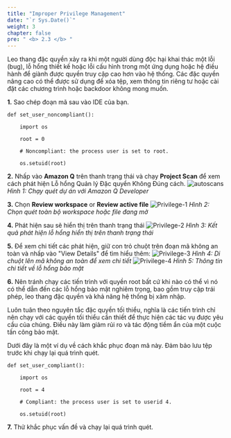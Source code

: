 ```yaml
---
title: "Improper Privilege Management"
date: "`r Sys.Date()`"
weight: 3
chapter: false
pre: " <b> 2.3 </b> "
---
```


Leo thang đặc quyền xảy ra khi một người dùng độc hại khai thác một lỗi (bug), lỗ hổng thiết kế hoặc lỗi cấu hình trong một ứng dụng hoặc hệ điều hành để giành được quyền truy cập cao hơn vào hệ thống. Các đặc quyền nâng cao có thể được sử dụng để xóa tệp, xem thông tin riêng tư hoặc cài đặt các chương trình hoặc backdoor không mong muốn.

**1.** Sao chép đoạn mã sau vào IDE của bạn.

```
def set_user_noncompliant():

    import os

    root = 0

    # Noncompliant: the process user is set to root.

    os.setuid(root)
```

**2.** Nhấp vào **Amazon Q** trên thanh trạng thái và chạy **Project Scan** để xem cách phát hiện Lỗ hổng Quản lý Đặc quyền Không Đúng cách.
![autoscans](/images/1/autoscans.png?width=90pc)
_Hình 1: Chạy quét dự án với Amazon Q Developer_

**3.** Chọn **Review workspace** or **Review active file**
![Privilege-1](/images/3/Privilege-1.png?width=90pc)
_Hình 2: Chọn quét toàn bộ workspace hoặc file đang mở_

**4.** Phát hiện sau sẽ hiển thị trên thanh trạng thái
![Privilege-2](/images/3/Privilege-2.png?width=90pc)
_Hình 3: Kết quả phát hiện lỗ hổng hiển thị trên thanh trạng thái_

**5.** Để xem chi tiết các phát hiện, giữ con trỏ chuột trên đoạn mã không an toàn và nhấp vào "View Details" để tìm hiểu thêm:
![Privilege-3](/images/3/Privilege-3.png?width=90pc)
_Hình 4: Di chuột lên mã không an toàn để xem chi tiết_
![Privilege-4](/images/3/Privilege-4.png?width=90pc)
_Hình 5: Thông tin chi tiết về lỗ hổng bảo mật_

**6.** Nên tránh chạy các tiến trình với quyền root bất cứ khi nào có thể vì nó có thể dẫn đến các lỗ hổng bảo mật nghiêm trọng, bao gồm truy cập trái phép, leo thang đặc quyền và khả năng hệ thống bị xâm nhập.

Luôn tuân theo nguyên tắc đặc quyền tối thiểu, nghĩa là các tiến trình chỉ nên chạy với các quyền tối thiểu cần thiết để thực hiện các tác vụ được yêu cầu của chúng. Điều này làm giảm rủi ro và tác động tiềm ẩn của một cuộc tấn công bảo mật.

Dưới đây là một ví dụ về cách khắc phục đoạn mã này. Đảm bảo lưu tệp trước khi chạy lại quá trình quét.

```
def set_user_compliant():

    import os

    root = 4

    # Compliant: the process user is set to userid 4.

    os.setuid(root)
```

**7.** Thử khắc phục vấn đề và chạy lại quá trình quét.
